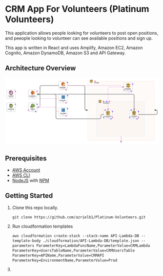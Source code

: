 # CRM App For Volunteers (Platinum Volunteers)

This application allows people looking for volunteers to post open positions, and peeople looking to volunteer can see available positions and sign up.

This app is written in React and uses Amplify, Amazon EC2, Amazon Cognito, Amazon DynamoDB, Amazon S3 and API Gateway.

## Architecture Overview

![Architecture](public/AWS_Template.png)

## Prerequisites
+ [AWS Account](https://aws.amazon.com/mobile/details/)
+ [AWS CLI](https://aws.amazon.com/cli/)
+ [NodeJS](https://nodejs.org/en/download/) with [NPM](https://docs.npmjs.com/getting-started/installing-node)

## Getting Started

1. Clone this repo locally.

   ```
   git clone https://github.com/azrielb1/Platinum-Volunteers.git
   ```

2. Run cloudformation templates

   ```
   aws cloudformation create-stack --stack-name API-Lambda-DB --template-body ./cloudformation/API-Lambda-DB/template.json --parameters ParameterKey=LambdaFuncName,ParameterValue=CRMLambda ParameterKey=UsersTableName,ParameterValue=CRMUsersTable ParameterKey=APIName,ParameterValue=CRMAPI ParameterKey=EnvironmentName,ParameterValue=Prod
   ```

3. 

